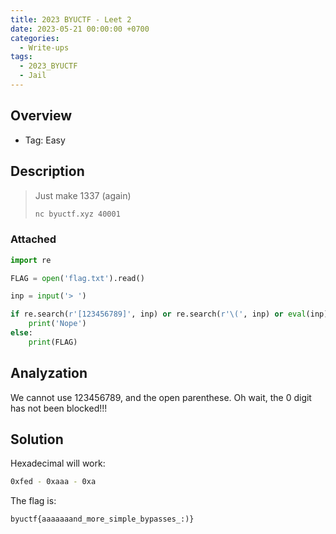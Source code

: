 ```yaml
---
title: 2023 BYUCTF - Leet 2
date: 2023-05-21 00:00:00 +0700
categories:
  - Write-ups
tags:
  - 2023_BYUCTF
  - Jail
---
```


## Overview

* Tag: Easy

## Description
> Just make 1337 (again)
> ```sh
> nc byuctf.xyz 40001
> ```

### Attached

```python
import re

FLAG = open('flag.txt').read()

inp = input('> ')

if re.search(r'[123456789]', inp) or re.search(r'\(', inp) or eval(inp) != 1337:
    print('Nope')
else:
    print(FLAG)
```

## Analyzation

We cannot use 123456789, and the open parenthese. Oh wait, the 0 digit has not been blocked!!!

## Solution

Hexadecimal will work:
```sh
0xfed - 0xaaa - 0xa
```

The flag is:
```
byuctf{aaaaaaand_more_simple_bypasses_:)}
```